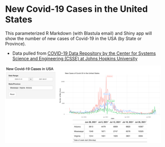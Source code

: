 # New Covid-19 Cases in the United States

This parameterized R Markdown (with Blastula email) and Shiny app will show the number of new cases of Covid-19 in the USA (by State or Province).

* Data pulled from [COVID-19 Data Repository by the Center for Systems Science and Engineering (CSSE) at Johns Hopkins University](https://github.com/CSSEGISandData/COVID-19)

![](screenshots/shiny_app1.png)
